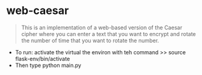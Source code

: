 # web-caesar


> This is an implementation of a web-based version of the Caesar cipher where you can enter a text that you want to encrypt and rotate the number of time that you want to rotate the number.
* To run: activate the virtual the environ with teh command >> source flask-env/bin/activate
* Then type python main.py
